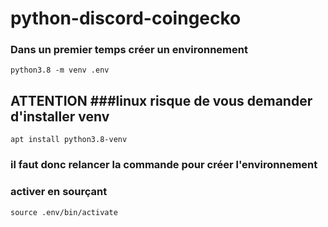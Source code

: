 # python-discord-coingecko

### Dans un premier temps créer un environnement 
```
python3.8 -m venv .env
```

## ATTENTION ###linux risque de vous demander d'installer venv
```
apt install python3.8-venv
```
### il faut donc relancer la commande pour créer l'environnement

### activer en sourçant
```
source .env/bin/activate
```
